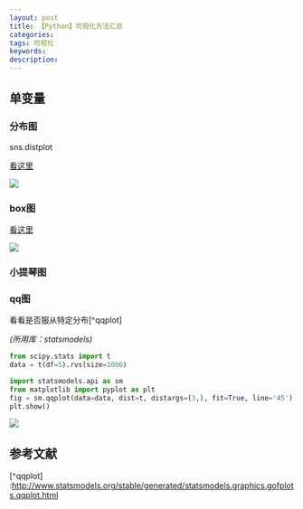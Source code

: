 ```yaml
---
layout: post
title: 【Python】可视化方法汇总
categories:
tags: 可视化
keywords:
description:
---
```


## 单变量

### 分布图

sns.distplot

[看这里](http://www.guofei.site/2017/10/01/seabron.html#title1)  

<img src='http://www.guofei.site/public/postimg2/seaborn1_1.png'>

### box图
<a href='http://www.guofei.site/2017/09/25/matplotlib2.html#title7' target="title7">看这里</a>

<img src='http://www.guofei.site/public/postimg/boxplot.png'>

### 小提琴图

### qq图

看看是否服从特定分布[^qqplot]

*(所用库：statsmodels)*

```py
from scipy.stats import t
data = t(df=5).rvs(size=1000)

import statsmodels.api as sm
from matplotlib import pyplot as plt
fig = sm.qqplot(data=data, dist=t, distargs=(3,), fit=True, line='45')
plt.show()
```

<img src='http://www.guofei.site/public/postimg/datavisualization1.png'>




## 参考文献

[^qqplot] :http://www.statsmodels.org/stable/generated/statsmodels.graphics.gofplots.qqplot.html
